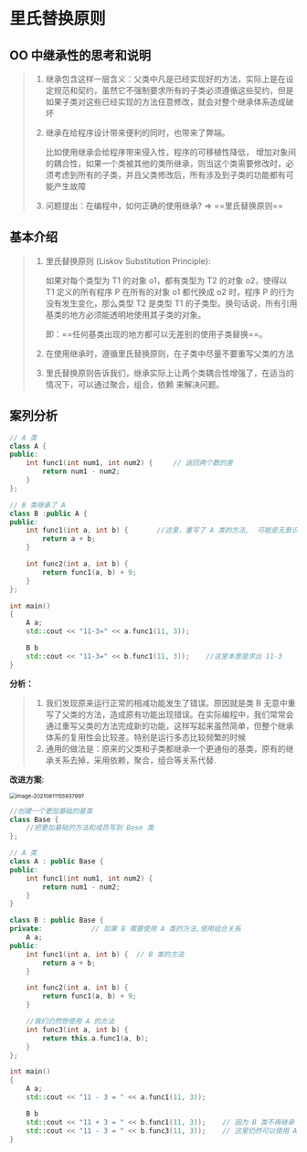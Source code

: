 # 里氏替换原则

## OO 中继承性的思考和说明

> 1. 继承包含这样一层含义：父类中凡是已经实现好的方法，实际上是在设定规范和契约，虽然它不强制要求所有的子类必须遵循这些契约，但是如果子类对这些已经实现的方法任意修改，就会对整个继承体系造成破坏
>
> 2. 继承在给程序设计带来便利的同时，也带来了弊端。
>
>    比如使用继承会给程序带来侵入性，程序的可移植性降低， 增加对象间的耦合性，如果一个类被其他的类所继承，则当这个类需要修改时，必须考虑到所有的子类，并且父类修改后，所有涉及到子类的功能都有可能产生故障
>
> 3. 问题提出：在编程中，如何正确的使用继承? => ==里氏替换原则==

## 基本介绍

> 1. 里氏替换原则 (Liskov Substitution Principle):
>
>     如果对每个类型为 T1 的对象 o1，都有类型为 T2 的对象 o2，使得以 T1 定义的所有程序 P 在所有的对象 o1 都代换成 o2 时，程序 P 的行为没有发生变化，那么类型 T2 是类型 T1 的子类型。换句话说，所有引用基类的地方必须能透明地使用其子类的对象。
>
>     即：==任何基类出现的地方都可以无差别的使用子类替换==。
>
> 2. 在使用继承时，遵循里氏替换原则，在子类中尽量不要重写父类的方法
>
> 3. 里氏替换原则告诉我们，继承实际上让两个类耦合性增强了，在适当的情况下，可以通过聚合，组合，依赖 来解决问题。

## 案列分析

```cpp
// A 类
class A {
public:
    int func1(int num1, int num2) { 	// 返回两个数的差
        return num1 - num2;
	}
};

// B 类继承了 A
class B :public A {
public:
    int func1(int a, int b) { 		//这里，重写了 A 类的方法,  可能是无意识
        return a + b;
	}

	int func2(int a, int b) { 
        return func1(a, b) + 9;
	}
};

int main()
{
    A a;
	std::cout << "11-3=" << a.func1(11, 3)); 

    B b
	std::cout << "11-3=" << b.func1(11, 3));	//这里本意是求出 11-3
}
```

**分析：**

> 1. 我们发现原来运行正常的相减功能发生了错误。原因就是类 B 无意中重写了父类的方法，造成原有功能出现错误。在实际编程中，我们常常会通过重写父类的方法完成新的功能，这样写起来虽然简单，但整个继承体系的复用性会比较差。特别是运行多态比较频繁的时候
> 2. 通用的做法是：原来的父类和子类都继承一个更通俗的基类，原有的继承关系去掉，采用依赖，聚合，组合等关系代替.

**改进方案**:

<img src="C:\Users\Lee\AppData\Roaming\Typora\typora-user-images\image-20210611155937697.png" alt="image-20210611155937697" style="zoom: 67%;" />

```c++
//创建一个更加基础的基类 
class Base {
	//把更加基础的方法和成员写到 Base 类
};

// A 类
class A : public Base {
public:
    int func1(int num1, int num2) { 
        return num1 - num2;
	}
}

class B : public Base {
private:			// 如果 B 需要使用 A 类的方法,使用组合关系
    A a;
public:
    int func1(int a, int b) {  // B 类的方法
        return a + b;
	}

	int func2(int a, int b) { 
        return func1(a, b) + 9;
	}

	//我们仍然想使用 A 的方法
	int func3(int a, int b) { 
        return this.a.func1(a, b);
	}
};

int main()
{
    A a;
	std::cout << "11 - 3 = " << a.func1(11, 3)); 

    B b
	std::cout << "11 + 3 = " << b.func1(11, 3));	// 因为 B 类不再继承 A 类，因此调用者不会再认为 func1 是求减法
    std::cout << "11 - 3 = " << b.func3(11, 3));	// 这里仍然可以使用 A 类的方法
}
```

